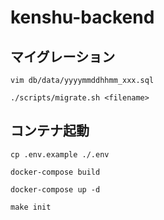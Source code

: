 # kenshu-backend

## マイグレーション
```
vim db/data/yyyymmddhhmm_xxx.sql

./scripts/migrate.sh <filename>
```

## コンテナ起動
```
cp .env.example ./.env

docker-compose build

docker-compose up -d

make init
```
